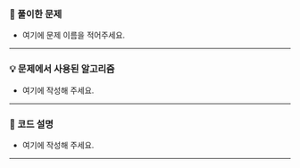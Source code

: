 ### 📖 풀이한 문제

- 여기에 문제 이름을 적어주세요.

---

### 💡 문제에서 사용된 알고리즘

- 여기에 작성해 주세요.

---

### 📜 코드 설명

- 여기에 작성해 주세요.

---
